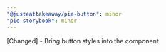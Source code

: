 ```yaml
---
"@justeattakeaway/pie-button": minor
"pie-storybook": minor
---
```


[Changed] - Bring button styles into the component
